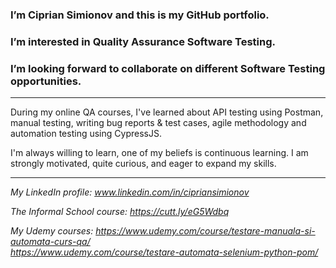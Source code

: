 ### I’m Ciprian Simionov and this is my GitHub portfolio.

### I’m interested in Quality Assurance Software Testing.

### I’m looking forward to collaborate on different Software Testing opportunities.

----------------------------------------------------------------

During my online QA courses, I've learned about API testing using Postman, manual testing, writing bug reports & test cases, agile methodology and automation testing using CypressJS.

I'm always willing to learn, one of my beliefs is continuous learning.
I am strongly motivated, quite curious, and eager to expand my skills.

----------------------------------------------------------------

*My LinkedIn profile: www.linkedin.com/in/cipriansimionov*

*The Informal School course: https://cutt.ly/eG5Wdbq*

*My Udemy courses: https://www.udemy.com/course/testare-manuala-si-automata-curs-qa/ \
		 https://www.udemy.com/course/testare-automata-selenium-python-pom/*